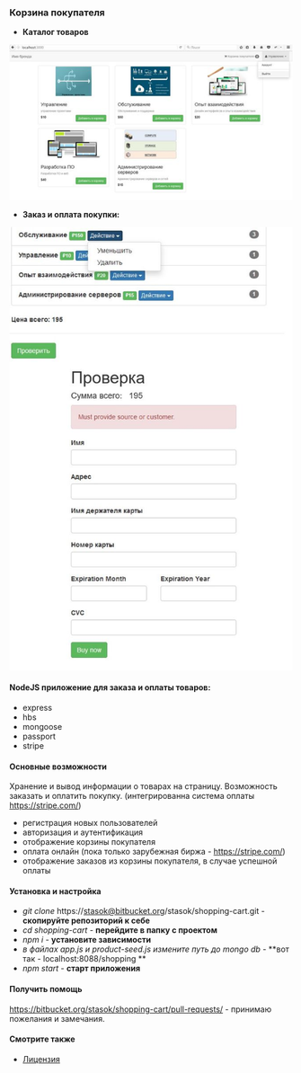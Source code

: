 ### Корзина покупателя


 - **Каталог товаров**

![](./readme.jpg "Корзина покупателя")


 - **Заказ и оплата покупки:**

![](./readme2.jpg "Заказ и оплата покупки")



#### NodeJS приложение для заказа и оплаты товаров:

* express
* hbs
* mongoose
* passport
* stripe

#### Основные возможности

Хранение и вывод информации о товарах на страницу. Возможность заказать и оплатить покупку. (интегрированна система оплаты https://stripe.com/)

* регистрация новых пользователей
* авторизация и аутентификация
* отображение корзины покупателя
* оплата онлайн (пока только зарубежная биржа - https://stripe.com/)
* отображение заказов из корзины покупателя, в случае успешной оплаты



#### Установка и настройка
* *git clone* https://stasok@bitbucket.org/stasok/shopping-cart.git - **скопируйте репозиторий к себе**
* *cd shopping-cart* - **перейдите в папку с проектом**
* *npm i*  - **установите зависимости**
* *в файлах app.js и product-seed.js измените путь до mongo db*  - **вот так -  localhost:8088/shopping **
* *npm start* - **старт приложения**

#### Получить помощь
https://bitbucket.org/stasok/shopping-cart/pull-requests/ - принимаю пожелания и замечания.


#### Смотрите также
* [Лицензия](LICENSE.md)
